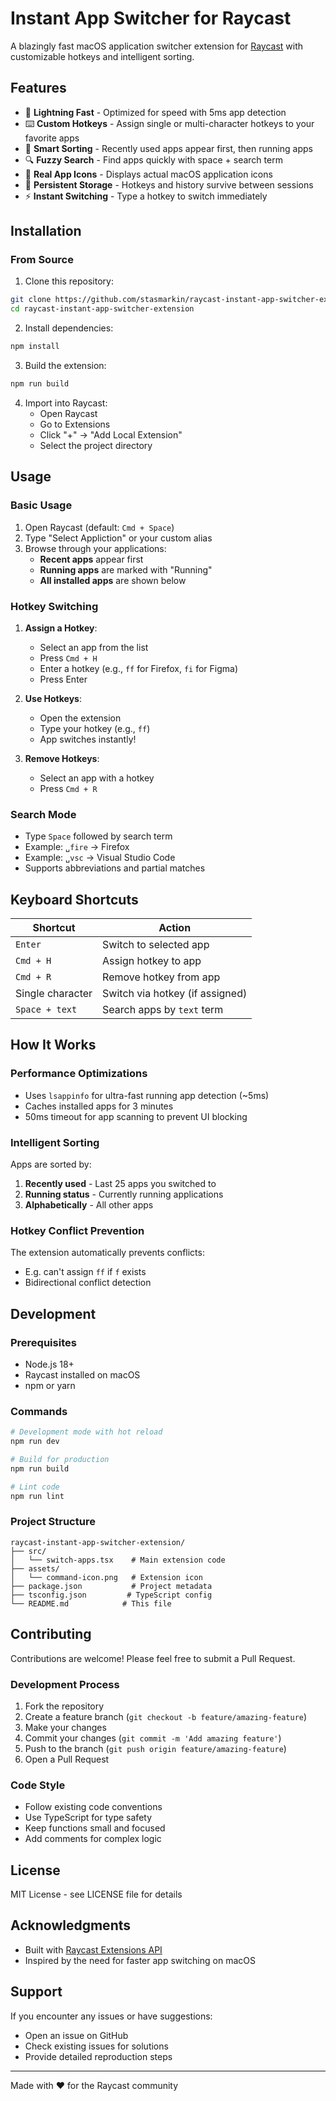 # Instant App Switcher for Raycast

A blazingly fast macOS application switcher extension for [Raycast](https://raycast.com) with customizable hotkeys and intelligent sorting.

## Features

- 🚀 **Lightning Fast** - Optimized for speed with 5ms app detection
- ⌨️ **Custom Hotkeys** - Assign single or multi-character hotkeys to your favorite apps
- 🎯 **Smart Sorting** - Recently used apps appear first, then running apps
- 🔍 **Fuzzy Search** - Find apps quickly with space + search term
- 📱 **Real App Icons** - Displays actual macOS application icons
- 💾 **Persistent Storage** - Hotkeys and history survive between sessions
- ⚡ **Instant Switching** - Type a hotkey to switch immediately

## Installation

### From Source

1. Clone this repository:
```bash
git clone https://github.com/stasmarkin/raycast-instant-app-switcher-extension.git
cd raycast-instant-app-switcher-extension
```

2. Install dependencies:
```bash
npm install
```

3. Build the extension:
```bash
npm run build
```

4. Import into Raycast:
   - Open Raycast
   - Go to Extensions
   - Click "+" → "Add Local Extension"
   - Select the project directory

## Usage

### Basic Usage

1. Open Raycast (default: `Cmd + Space`)
2. Type "Select Appliction" or your custom alias
3. Browse through your applications:
   - **Recent apps** appear first
   - **Running apps** are marked with "Running"
   - **All installed apps** are shown below

### Hotkey Switching

1. **Assign a Hotkey**:
   - Select an app from the list
   - Press `Cmd + H`
   - Enter a hotkey (e.g., `ff` for Firefox, `fi` for Figma)
   - Press Enter

2. **Use Hotkeys**:
   - Open the extension
   - Type your hotkey (e.g., `ff`)
   - App switches instantly!

3. **Remove Hotkeys**:
   - Select an app with a hotkey
   - Press `Cmd + R`

### Search Mode

- Type `Space` followed by search term
- Example: `␣fire` → Firefox
- Example: `␣vsc` → Visual Studio Code
- Supports abbreviations and partial matches

## Keyboard Shortcuts

| Shortcut | Action |
|----------|--------|
| `Enter` | Switch to selected app |
| `Cmd + H` | Assign hotkey to app |
| `Cmd + R` | Remove hotkey from app |
| Single character | Switch via hotkey (if assigned) |
| `Space + text` | Search apps by `text` term |

## How It Works

### Performance Optimizations

- Uses `lsappinfo` for ultra-fast running app detection (~5ms)
- Caches installed apps for 3 minutes
- 50ms timeout for app scanning to prevent UI blocking

### Intelligent Sorting

Apps are sorted by:
1. **Recently used** - Last 25 apps you switched to
2. **Running status** - Currently running applications
3. **Alphabetically** - All other apps

### Hotkey Conflict Prevention

The extension automatically prevents conflicts:
- E.g. can't assign `ff` if `f` exists
- Bidirectional conflict detection

## Development

### Prerequisites

- Node.js 18+
- Raycast installed on macOS
- npm or yarn

### Commands

```bash
# Development mode with hot reload
npm run dev

# Build for production
npm run build

# Lint code
npm run lint
```

### Project Structure

```
raycast-instant-app-switcher-extension/
├── src/
│   └── switch-apps.tsx    # Main extension code
├── assets/
│   └── command-icon.png   # Extension icon
├── package.json           # Project metadata
├── tsconfig.json         # TypeScript config
└── README.md            # This file
```

## Contributing

Contributions are welcome! Please feel free to submit a Pull Request.

### Development Process

1. Fork the repository
2. Create a feature branch (`git checkout -b feature/amazing-feature`)
3. Make your changes
4. Commit your changes (`git commit -m 'Add amazing feature'`)
5. Push to the branch (`git push origin feature/amazing-feature`)
6. Open a Pull Request

### Code Style

- Follow existing code conventions
- Use TypeScript for type safety
- Keep functions small and focused
- Add comments for complex logic

## License

MIT License - see LICENSE file for details

## Acknowledgments

- Built with [Raycast Extensions API](https://developers.raycast.com/)
- Inspired by the need for faster app switching on macOS

## Support

If you encounter any issues or have suggestions:
- Open an issue on GitHub
- Check existing issues for solutions
- Provide detailed reproduction steps

---

Made with ❤️ for the Raycast community